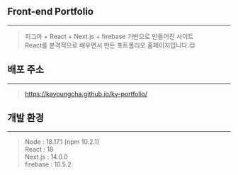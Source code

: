 ## Front-end Portfolio
-----
> 피그마 + React + Next.js + firebase 기반으로 만들어진 사이트 <br/>
> React를 본격적으로 배우면서 만든 포트폴리오 홈페이지입니다.😊


## 배포 주소
-----
> https://kayoungcha.github.io/ky-portfolio/

## 개발 환경
----
> Node : 18.17.1 (npm 10.2.1) <br/>
> React : 18 <br/>
> Next.js : 14.0.0 <br/>
> firebase : 10.5.2
